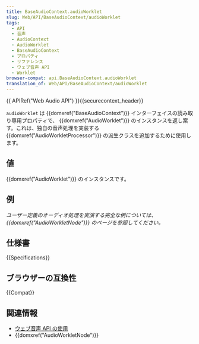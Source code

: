 ```yaml
---
title: BaseAudioContext.audioWorklet
slug: Web/API/BaseAudioContext/audioWorklet
tags:
  - API
  - 音声
  - AudioContext
  - AudioWorklet
  - BaseAudioContext
  - プロパティ
  - リファレンス
  - ウェブ音声 API
  - Worklet
browser-compat: api.BaseAudioContext.audioWorklet
translation_of: Web/API/BaseAudioContext/audioWorklet
---
```

{{ APIRef("Web Audio API") }}{{securecontext_header}}

`audioWorklet` は {{domxref("BaseAudioContext")}} インターフェイスの読み取り専用プロパティで、 {{domxref("AudioWorklet")}} のインスタンスを返し案す。これは、独自の音声処理を実装する {{domxref("AudioWorkletProcessor")}} の派生クラスを追加するために使用します。

## 値

{{domxref("AudioWorklet")}} のインスタンスです。

## 例

_ユーザー定義のオーディオ処理を実演する完全な例については、 {{domxref("AudioWorkletNode")}} のページを参照してください。_

## 仕様書

{{Specifications}}

## ブラウザーの互換性

{{Compat}}

## 関連情報

- [ウェブ音声 API の使用](/ja/docs/Web/API/Web_Audio_API/Using_Web_Audio_API)
- {{domxref("AudioWorkletNode")}}
